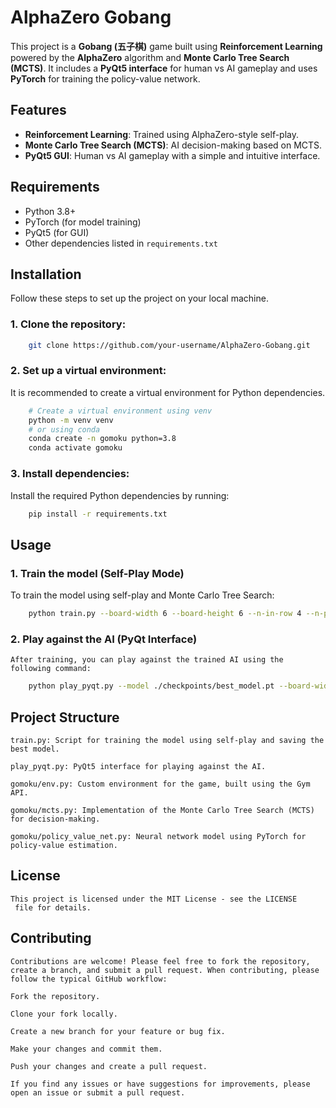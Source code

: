 # AlphaZero Gobang

This project is a **Gobang (五子棋)** game built using **Reinforcement Learning** powered by the **AlphaZero** algorithm and **Monte Carlo Tree Search (MCTS)**. It includes a **PyQt5 interface** for human vs AI gameplay and uses **PyTorch** for training the policy-value network.

## Features

- **Reinforcement Learning**: Trained using AlphaZero-style self-play.
- **Monte Carlo Tree Search (MCTS)**: AI decision-making based on MCTS.
- **PyQt5 GUI**: Human vs AI gameplay with a simple and intuitive interface.

## Requirements

- Python 3.8+
- PyTorch (for model training)
- PyQt5 (for GUI)
- Other dependencies listed in `requirements.txt`

## Installation

Follow these steps to set up the project on your local machine.

### 1. Clone the repository:
```bash
    git clone https://github.com/your-username/AlphaZero-Gobang.git
```
### 2. Set up a virtual environment:

It is recommended to create a virtual environment for Python dependencies.
```bash
    # Create a virtual environment using venv
    python -m venv venv
    # or using conda
    conda create -n gomoku python=3.8
    conda activate gomoku
```
### 3. Install dependencies:

Install the required Python dependencies by running:
```bash
    pip install -r requirements.txt
```
## Usage
### 1. Train the model (Self-Play Mode)

To train the model using self-play and Monte Carlo Tree Search:
```bash
    python train.py --board-width 6 --board-height 6 --n-in-row 4 --n-playout 100 --game-batch-num 40 --checkpoint-freq 20 --save-dir ./checkpoints
```
### 2. Play against the AI (PyQt Interface)

    After training, you can play against the trained AI using the following command:
```bash
    python play_pyqt.py --model ./checkpoints/best_model.pt --board-width 6 --board-height 6 --n-in-row 4
```
## Project Structure

    train.py: Script for training the model using self-play and saving the best model.
    
    play_pyqt.py: PyQt5 interface for playing against the AI.
    
    gomoku/env.py: Custom environment for the game, built using the Gym API.
    
    gomoku/mcts.py: Implementation of the Monte Carlo Tree Search (MCTS) for decision-making.
    
    gomoku/policy_value_net.py: Neural network model using PyTorch for policy-value estimation.

## License

    This project is licensed under the MIT License - see the LICENSE
     file for details.

## Contributing

    Contributions are welcome! Please feel free to fork the repository, create a branch, and submit a pull request. When contributing, please follow the typical GitHub workflow:
    
    Fork the repository.
    
    Clone your fork locally.
    
    Create a new branch for your feature or bug fix.
    
    Make your changes and commit them.
    
    Push your changes and create a pull request.
    
    If you find any issues or have suggestions for improvements, please open an issue or submit a pull request.